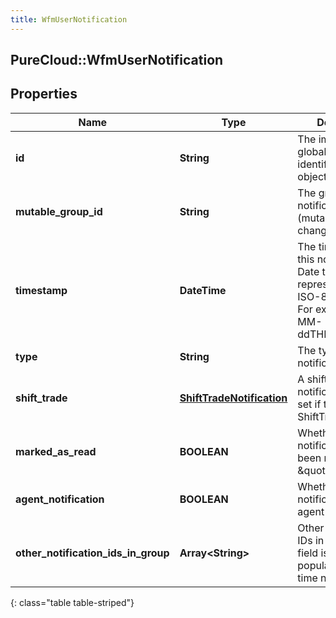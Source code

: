 ```yaml
---
title: WfmUserNotification
---
```

## PureCloud::WfmUserNotification

## Properties

|Name | Type | Description | Notes|
|------------ | ------------- | ------------- | -------------|
| **id** | **String** | The immutable globally unique identifier for the object. | |
| **mutable_group_id** | **String** | The group ID of the notification (mutable, may change  on update) | |
| **timestamp** | **DateTime** | The timestamp for this notification. Date time is represented as an ISO-8601 string. For example: yyyy-MM-ddTHH:mm:ss.SSSZ | [optional] |
| **type** | **String** | The type of this notification | [optional] |
| **shift_trade** | [**ShiftTradeNotification**](ShiftTradeNotification.html) | A shift trade notification.  Only set if type == ShiftTrade | [optional] |
| **marked_as_read** | **BOOLEAN** | Whether this notification has been marked \&quot;read\&quot; | |
| **agent_notification** | **BOOLEAN** | Whether this notification is for an agent | [optional] |
| **other_notification_ids_in_group** | **Array&lt;String&gt;** | Other notification IDs in group.  This field is only populated in real-time notifications | [optional] |
{: class="table table-striped"}



